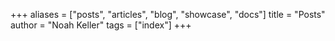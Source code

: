 +++
aliases = ["posts", "articles", "blog", "showcase", "docs"]
title = "Posts"
author = "Noah Keller"
tags = ["index"]
+++
